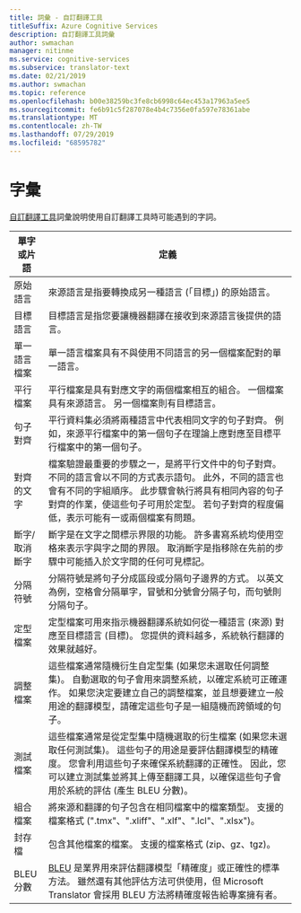 ```yaml
---
title: 詞彙 - 自訂翻譯工具
titleSuffix: Azure Cognitive Services
description: 自訂翻譯工具詞彙
author: swmachan
manager: nitinme
ms.service: cognitive-services
ms.subservice: translator-text
ms.date: 02/21/2019
ms.author: swmachan
ms.topic: reference
ms.openlocfilehash: b00e38259bc3fe8cb6998c64ec453a17963a5ee5
ms.sourcegitcommit: fe6b91c5f287078e4b4c7356e0fa597e78361abe
ms.translationtype: MT
ms.contentlocale: zh-TW
ms.lasthandoff: 07/29/2019
ms.locfileid: "68595782"
---
```

# <a name="glossary"></a>字彙

[自訂翻譯工具](https://portal.customtranslator.azure.ai)詞彙說明使用自訂翻譯工具時可能遇到的字詞。

| **單字或片語**       | **定義**                                                                                                                                                                                                                                                                                                                                                                                                                                                            |
|--------------------------|---------------------------------------------------------------------------------------------------------------------------------------------------------------------------------------------------------------------------------------------------------------------------------------------------------------------------------------------------------------------------------------------------------------------------------------------------------------------------|
| 原始語言          | 來源語言是指要轉換成另一種語言 (「目標」) 的原始語言。                                                                                                                                                                                                                                                                                                                                                         |
| 目標語言          | 目標語言是指您要讓機器翻譯在接收到來源語言後提供的語言。                                                                                                                                                                                                                                                                                                                                               |
| 單一語言檔案         | 單一語言檔案具有不與使用不同語言的另一個檔案配對的單一語言。                                                                                                                                                                                                                                                                                                                                                                 |
| 平行檔案           | 平行檔案是具有對應文字的兩個檔案相互的組合。 一個檔案具有來源語言。 另一個檔案則有目標語言。                                                                                                                                                                                                                                                                                                                                         |
| 句子對齊       | 平行資料集必須將兩種語言中代表相同文字的句子對齊。 例如，來源平行檔案中的第一個句子在理論上應對應至目標平行檔案中的第一個句子。                                                                                                                                                                                                                               |
| 對齊的文字             | 檔案驗證最重要的步驟之一，是將平行文件中的句子對齊。 不同的語言會以不同的方式表示語句。 此外，不同的語言也會有不同的字組順序。 此步驟會執行將具有相同內容的句子對齊的作業，使這些句子可用於定型。 若句子對齊的程度偏低，表示可能有一或兩個檔案有問題。 |
| 斷字/取消斷字 | 斷字是在文字之間標示界限的功能。 許多書寫系統均使用空格來表示字與字之間的界限。 取消斷字是指移除在先前的步驟中可能插入於文字間的任何可見標記。                                                                                                                                                                                                  |
| 分隔符號               | 分隔符號是將句子分成區段或分隔句子邊界的方式。 以英文為例，空格會分隔單字，冒號和分號會分隔子句，而句號則分隔句子。                                                                                                                                                                                                                                         |
| 定型檔案           | 定型檔案可用來指示機器翻譯系統如何從一種語言 (來源) 對應至目標語言 (目標)。 您提供的資料越多，系統執行翻譯的效果就越好。                                                                                                                                                                                                               |
| 調整檔案             | 這些檔案通常隨機衍生自定型集 (如果您未選取任何調整集)。 自動選取的句子會用來調整系統，以確定系統可正確運作。 如果您決定要建立自己的調整檔案，並且想要建立一般用途的翻譯模型，請確定這些句子是一組隨機而跨領域的句子。                                                                                 |
| 測試檔案            | 這些檔案通常是從定型集中隨機選取的衍生檔案 (如果您未選取任何測試集)。 這些句子的用途是要評估翻譯模型的精確度。 您會利用這些句子來確保系統翻譯的正確性。 因此，您可以建立測試集並將其上傳至翻譯工具，以確保這些句子會用於系統的評估 (產生 BLEU 分數)。   |
| 組合檔案               | 將來源和翻譯的句子包含在相同檔案中的檔案類型。 支援的檔案格式 (".tmx"、".xliff"、".xlf"、".lcl"、".xlsx")。                                                                                                                                                                                                                                                                                                                       |
| 封存檔             | 包含其他檔案的檔案。 支援的檔案格式 (zip、gz、tgz)。                                                                                                                                                                                                                                                                                                                                                                                                |
| BLEU 分數               | [BLEU](what-is-bleu-score.md) 是業界用來評估翻譯模型「精確度」或正確性的標準方法。 雖然還有其他評估方法可供使用，但 Microsoft Translator 會採用 BLEU 方法將精確度報告給專案擁有者。
